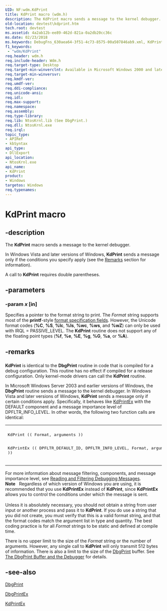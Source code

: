 ```yaml
---
UID: NF:wdm.KdPrint
title: KdPrint macro (wdm.h)
description: The KdPrint macro sends a message to the kernel debugger.
old-location: devtest\kdprint.htm
tech.root: devtest
ms.assetid: 4a2ab12b-ee89-462d-821a-0a2db20cc36c
ms.date: 02/23/2018
ms.keywords: DebugFns_630aea64-3f51-4c73-8575-00a507846ab9.xml, KdPrint, KdPrint function [Driver Development Tools], devtest.kdprint, wdm/KdPrint
f1_keywords:
 - "wdm/KdPrint"
req.header: wdm.h
req.include-header: Wdm.h
req.target-type: Desktop
req.target-min-winverclnt: Available in Microsoft Windows 2000 and later.
req.target-min-winversvr: 
req.kmdf-ver: 
req.umdf-ver: 
req.ddi-compliance: 
req.unicode-ansi: 
req.idl: 
req.max-support: 
req.namespace: 
req.assembly: 
req.type-library: 
req.lib: NtosKrnl.lib (See DbgPrint.)
req.dll: NtosKrnl.exe
req.irql: 
topic_type:
- APIRef
- kbSyntax
api_type:
- DllExport
api_location:
- NtosKrnl.exe
api_name:
- KdPrint
product:
- Windows
targetos: Windows
req.typenames: 
---
```


# KdPrint macro


## -description


The <b>KdPrint</b> macro sends a message to the kernel debugger. 

In Windows Vista and later versions of Windows, <b>KdPrint</b> sends a message only if the conditions you specify apply (see the <a href="https://docs.microsoft.com/">Remarks</a> section for information).

A call to <b>KdPrint</b> requires double parentheses.


## -parameters




### -param _x_ [in]

Specifies a pointer to the format string to print. The <i>Format</i> string supports most of the <b>printf</b>-style <a href="https://go.microsoft.com/fwlink/p/?linkid=83949">format specification fields</a>. However, the Unicode format codes (<b>%C</b>, <b>%S</b>, <b>%lc</b>, <b>%ls</b>, <b>%wc</b>, <b>%ws</b>, and <b>%wZ</b>) can only be used with IRQL = PASSIVE_LEVEL. The <b>KdPrint</b> routine does not support any of the floating point types (<b>%f</b>, <b>%e</b>, <b>%E</b>, <b>%g</b>, <b>%G</b>, <b>%a</b>, or <b>%A</b>).


## -remarks



<h3><a id="remarks"></a><a id="REMARKS"></a></h3>
<b>KdPrint</b> is identical to the <b>DbgPrint</b> routine in code that is compiled for a debug configuration.  This routine has no effect if compiled for a release configuration. Only kernel-mode drivers can call the <b>KdPrint</b> routine.

In Microsoft Windows Server 2003 and earlier versions of Windows, the <b>DbgPrint</b> routine sends a message to the kernel debugger. In Windows Vista and later versions of Windows, <b>KdPrint</b> sends a message only if certain conditions apply. Specifically, it behaves like <a href="https://docs.microsoft.com/windows-hardware/drivers/ddi/wdm/nf-wdm-kdprintex">KdPrintEx</a> with the DEFAULT component and a message importance level of DPFLTR_INFO_LEVEL. In other words, the following two function calls are identical:

<div class="code"><span codelanguage=""><table>
<tr>
<th></th>
</tr>
<tr>
<td>
<pre>KdPrint (( Format, arguments ))

KdPrintEx (( DPFLTR_DEFAULT_ID, DPFLTR_INFO_LEVEL, Format, arguments ))</pre>
</td>
</tr>
</table></span></div>
For more information about message filtering, components, and message importance level, see <a href="https://docs.microsoft.com/windows-hardware/drivers/devtest/reading-and-filtering-debugging-messages">Reading and Filtering Debugging Messages</a>.

<div class="alert"><b>Note</b>    Regardless of which version of Windows you are using, it is recommended that you use <b>KdPrintEx</b> instead of <b>KdPrint</b>, since <b>KdPrintEx</b> allows you to control the conditions under which the message is sent.</div>
<div> </div>
Unless it is absolutely necessary, you should not obtain a string from user input or another process and pass it to <b>KdPrint</b>. If you do use a string that you did not create, you must verify that this is a valid format string, and that the format codes match the argument list in type and quantity. The best coding practice is for all <i>Format</i> strings to be static and defined at compile time.

There is no upper limit to the size of the <i>Format</i> string or the number of arguments. However, any single call to <b>KdPrint</b> will only transmit 512 bytes of information. There is also a limit to the size of the <a href="https://docs.microsoft.com/windows-hardware/drivers/ddi/wdm/nf-wdm-dbgprint">DbgPrint</a> buffer. See <a href="https://docs.microsoft.com/windows-hardware/drivers/devtest/reading-and-filtering-debugging-messages">The DbgPrint Buffer and the Debugger</a> for details.




## -see-also




<a href="https://docs.microsoft.com/windows-hardware/drivers/ddi/wdm/nf-wdm-dbgprint">DbgPrint</a>



<a href="https://docs.microsoft.com/windows-hardware/drivers/ddi/wdm/nf-wdm-dbgprintex">DbgPrintEx</a>



<a href="https://docs.microsoft.com/windows-hardware/drivers/ddi/wdm/nf-wdm-kdprintex">KdPrintEx</a>
 

 

